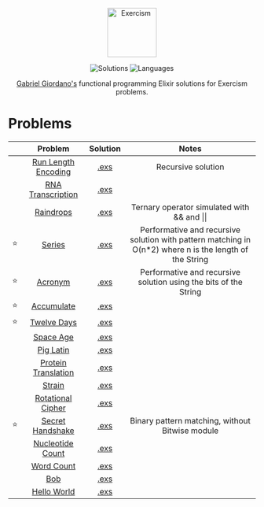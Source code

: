 <p align="center">
  <a href="https://exercism.io/profiles/gabrielgiordan">
    <img alt="Exercism" width="100" src="https://assets.exercism.io/tracks/elixir-hex-turquoise.png">
  </a>
</p>
<p align="center">
  <img alt="Solutions" src="https://img.shields.io/badge/Solutions-17-009DA9.svg?longCache=true&style=for-the-badge">
  <img alt="Languages" src="https://img.shields.io/badge/Languages-Elixir-009DA9.svg?longCache=true&style=for-the-badge">
</p>
<p align="center">
  <a alt="Exercism profile" href="https://exercism.io/profiles/gabrielgiordan">Gabriel Giordano's</a> functional programming Elixir  solutions for Exercism problems.
</p>

# Problems
|   | Problem  | Solution | Notes |
|-- |:--------:|:--------:|:-----:|
|   | [Run Length Encoding](run-length-encoding) | [.exs](run-length-encoding/rle.exs) | Recursive solution |
|   | [RNA Transcription](rna-transcription) | [.exs](rna-transcription/rna_transcription.exs) | |
|   | [Raindrops](raindrops) | [.exs](raindrops/raindrops.exs) | Ternary operator simulated with && and &#124;&#124; |
| ⭐ | [Series](series) | [.exs](series/series.exs) | Performative and recursive solution with pattern matching in O(n*2) where n is the length of the String |
| ⭐ | [Acronym](acronym) | [.exs](acronym/acronym.exs) | Performative and recursive solution using the bits of the String |
| ⭐ | [Accumulate](accumulate) | [.exs](accumulate/accumulate.exs) | |
| ⭐ | [Twelve Days](twelve-days) | [.exs](twelve-days/twelve_days.exs) | |
|  | [Space Age](space-age) | [.exs](space-age/space_age.exs) | |
|  | [Pig Latin](pig-latin) | [.exs](pig-latin/pig_latin.exs) | |
|  | [Protein Translation](protein-translation) | [.exs](protein-translation/protein_translation.exs) | |
|  | [Strain](strain)| [.exs](strain/strain.exs) | |
|  | [Rotational Cipher](rotational-cipher) | [.exs](rotational-cipher/rotational_cipher.exs) | |
| ⭐ | [Secret Handshake](secret-handshake) | [.exs](secret-handshake/secret_handshake.exs) | Binary pattern matching, without Bitwise module |
|  | [Nucleotide Count](nucleotide-count) | [.exs](nucleotide-count/nucleotide_count.exs) | |
|  | [Word Count](word-count) | [.exs](word-count/word_count.exs) | |
|  | [Bob](bob) | [.exs](bob/bob.exs) | |
|  | [Hello World](hello-world) | [.exs](hello-world/hello_world.exs) | |